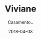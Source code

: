 ---
title: Viviane
subtitle: "Casamento.."
layout: default
modal-id: 28
date: 2018-04-03
img: "viviane_diogenes-893x272.jpg"
thumbnail: "viviane_diogenes-893x272.jpg"
alt: image-alt
project-date: April 2014
client: Start Bootstrap
category: Web Development
description: "

Casamento de Viviane e Diógenes.

"

---